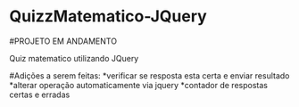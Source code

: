 # QuizzMatematico-JQuery
#PROJETO EM ANDAMENTO

Quiz matematico utilizando JQuery

#Adições a serem feitas:
*verificar se resposta esta certa e enviar resultado
*alterar operação automaticamente via jquery
*contador de respostas certas e erradas
